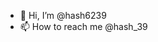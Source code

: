 - 👋 Hi, I’m @hash6239
- 📫 How to reach me @hash_39

<!---
hash6239/hash6239 is a ✨ special ✨ repository because its `README.md` (this file) appears on your GitHub profile.
You can click the Preview link to take a look at your changes.
--->
